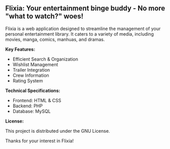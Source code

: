 ## Flixia: Your entertainment binge buddy - No more "what to watch?" woes!

Flixia is a web application designed to streamline the management of your personal entertainment library. It caters to a variety of media, including movies, manga, comics, manhuas, and dramas. 

**Key Features:**

* Efficient Search & Organization
* Wishlist Management
* Trailer Integration
* Crew Information
* Rating System

**Technical Specifications:**

* Frontend: HTML & CSS
* Backend: PHP
* Database: MySQL

**License:**

This project is distributed under the GNU License.

Thanks for your interest in Flixia!
